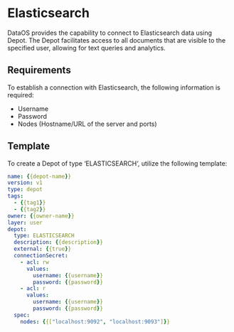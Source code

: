 # Elasticsearch

DataOS provides the capability to connect to Elasticsearch data using Depot. The Depot facilitates access to all documents that are visible to the specified user, allowing for text queries and analytics.

## Requirements

To establish a connection with Elasticsearch, the following information is required:

- Username
- Password
- Nodes (Hostname/URL of the server and ports)

## Template

To create a Depot of type ‘ELASTICSEARCH‘, utilize the following template:

```yaml
name: {{depot-name}}
version: v1
type: depot
tags:
  - {{tag1}}
  - {{tag2}}
owner: {{owner-name}}
layer: user
depot:
  type: ELASTICSEARCH              
  description: {{description}}
  external: {{true}}
  connectionSecret:                
    - acl: rw
      values:
        username: {{username}}
        password: {{password}}
    - acl: r
      values:
        username: {{username}}
        password: {{password}}
  spec:                           
    nodes: {{["localhost:9092", "localhost:9093"]}}
```